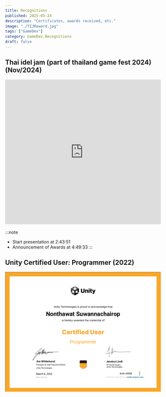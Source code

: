 ```yaml
---
title: Recognitions
published: 2025-05-24
description: "Certificates, awards received, etc."
image: "./TIJReward.jpg"
tags: ["GameDev"]
category: GameDev,Recognitions
draft: false
---
```



## Thai idel jam (part of thailand game fest 2024)(Nov/2024)

<iframe width="100%" height="468" src="https://www.youtube.com/embed/7amRrfJd06A" title="YouTube video player" frameborder="0" allowfullscreen></iframe>

:::note
- Start presentation at 2:43:51
- Announcement of Awards at 4:49:33
:::

## Unity Certified User: Programmer (2022)
![alt text](UnityCert.png)